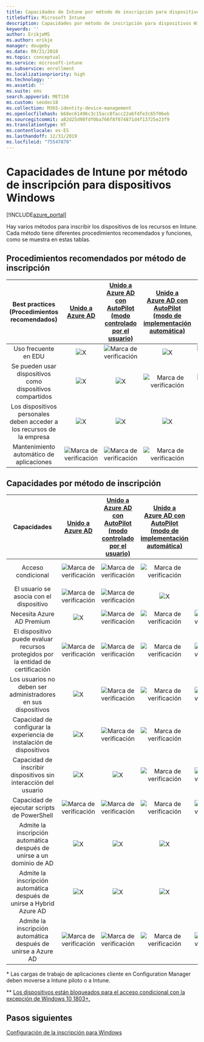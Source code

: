 ```yaml
---
title: Capacidades de Intune por método de inscripción para dispositivos Windows
titleSuffix: Microsoft Intune
description: Capacidades por método de inscripción para dispositivos Windows
keywords: ''
author: ErikjeMS
ms.author: erikje
manager: dougeby
ms.date: 09/21/2018
ms.topic: conceptual
ms.service: microsoft-intune
ms.subservice: enrollment
ms.localizationpriority: high
ms.technology: ''
ms.assetid: ''
ms.suite: ems
search.appverid: MET150
ms.custom: seodec18
ms.collection: M365-identity-device-management
ms.openlocfilehash: b68ec61496c3c15acc8facc22a6fdfe3c65f06eb
ms.sourcegitcommit: a82d25d98fdf0ba766f8f074871d4f13725e23f9
ms.translationtype: HT
ms.contentlocale: es-ES
ms.lasthandoff: 12/31/2019
ms.locfileid: "75547878"
---
```

# <a name="intune-enrollment-method-capabilities-for-windows-devices"></a>Capacidades de Intune por método de inscripción para dispositivos Windows
[!INCLUDE[azure_portal](../includes/azure_portal.md)]

Hay varios métodos para inscribir los dispositivos de los recursos en Intune. Cada método tiene diferentes procedimientos recomendados y funciones, como se muestra en estas tablas.

## <a name="best-practices-by-enrollment-method"></a>Procedimientos recomendados por método de inscripción
| **Best practices** (Procedimientos recomendados) | **[Unido a Azure AD](windows-enroll.md#enable-windows-10-automatic-enrollment)**|**[Unido a Azure AD con AutoPilot (modo controlado por el usuario)](enrollment-autopilot.md)** |**[Unido a Azure AD con AutoPilot (modo de implementación automática)](enrollment-autopilot.md)** |**[Masivo](windows-bulk-enroll.md)**|**[DEM](device-enrollment-manager-enroll.md)** | **[BYOD](device-enrollment.md#bring-your-own-device)** | **[GPO](https://docs.microsoft.com/windows/client-management/mdm/enroll-a-windows-10-device-automatically-using-group-policy)** | **[Administración conjunta](https://docs.microsoft.com/configmgr/core/clients/manage/co-management-overview)** |
|:---:|:---:|:---:|:---:|:---:|:---:|:---:|:---:|:---:|
|Uso frecuente en EDU|![X](./media/enrollment-method-capab/xmark.png)|![Marca de verificación](./media/enrollment-method-capab/checkmark.png)|![X](./media/enrollment-method-capab/xmark.png)|![Marca de verificación](./media/enrollment-method-capab/checkmark.png)|![Marca de verificación](./media/enrollment-method-capab/checkmark.png)|![X](./media/enrollment-method-capab/xmark.png)|![X](./media/enrollment-method-capab/xmark.png)|![X](./media/enrollment-method-capab/xmark.png)|
|Se pueden usar dispositivos como dispositivos compartidos|![X](./media/enrollment-method-capab/xmark.png)|![X](./media/enrollment-method-capab/xmark.png)|![Marca de verificación](./media/enrollment-method-capab/checkmark.png)|![Marca de verificación](./media/enrollment-method-capab/checkmark.png)|![Marca de verificación](./media/enrollment-method-capab/checkmark.png)|![X](./media/enrollment-method-capab/xmark.png)|![X](./media/enrollment-method-capab/xmark.png)|![X](./media/enrollment-method-capab/xmark.png)|
|Los dispositivos personales deben acceder a los recursos de la empresa|![X](./media/enrollment-method-capab/xmark.png)|![X](./media/enrollment-method-capab/xmark.png)|![X](./media/enrollment-method-capab/xmark.png)|![X](./media/enrollment-method-capab/xmark.png)|![X](./media/enrollment-method-capab/xmark.png)|![Marca de verificación](./media/enrollment-method-capab/checkmark.png)|![X](./media/enrollment-method-capab/xmark.png)|![X](./media/enrollment-method-capab/xmark.png)|
|Mantenimiento automático de aplicaciones|![Marca de verificación](./media/enrollment-method-capab/checkmark.png)|![Marca de verificación](./media/enrollment-method-capab/checkmark.png)|![Marca de verificación](./media/enrollment-method-capab/checkmark.png)|![X](./media/enrollment-method-capab/xmark.png)|![X](./media/enrollment-method-capab/xmark.png)|![Marca de verificación](./media/enrollment-method-capab/checkmark.png)|![Marca de verificación](./media/enrollment-method-capab/checkmark.png)|![Marca de verificación](./media/enrollment-method-capab/checkmark.png)|

## <a name="capabilities-by-enrollment-method"></a>Capacidades por método de inscripción

| **Capacidades** | **[Unido a Azure AD](windows-enroll.md#enable-windows-10-automatic-enrollment)**|**[Unido a Azure AD con AutoPilot (modo controlado por el usuario)](enrollment-autopilot.md)** |**[Unido a Azure AD con AutoPilot (modo de implementación automática)](enrollment-autopilot.md)** |**[Masivo](windows-bulk-enroll.md)**|**[DEM](device-enrollment-manager-enroll.md)** | **[BYOD](device-enrollment.md#bring-your-own-device)** | **[GPO](https://docs.microsoft.com/windows/client-management/mdm/enroll-a-windows-10-device-automatically-using-group-policy)** | **[Administración conjunta](https://docs.microsoft.com/configmgr/core/clients/manage/co-management-overview)** |
|:---:|:---:|:---:|:---:|:---:|:---:|:---:|:---:|:---:|
|Acceso condicional                                      |![Marca de verificación](./media/enrollment-method-capab/checkmark.png)|![Marca de verificación](./media/enrollment-method-capab/checkmark.png)|![Marca de verificación](./media/enrollment-method-capab/checkmark.png)|![X](./media/enrollment-method-capab/xmark.png)|![Marca de verificación](./media/enrollment-method-capab/checkmark.png)\*\*|![Marca de verificación](./media/enrollment-method-capab/checkmark.png)|![Marca de verificación](./media/enrollment-method-capab/checkmark.png)|![Marca de verificación](./media/enrollment-method-capab/checkmark.png)|
|El usuario se asocia con el dispositivo                    |![Marca de verificación](./media/enrollment-method-capab/checkmark.png)|![Marca de verificación](./media/enrollment-method-capab/checkmark.png)|![X](./media/enrollment-method-capab/xmark.png)|![X](./media/enrollment-method-capab/xmark.png)|![X](./media/enrollment-method-capab/xmark.png)|![Marca de verificación](./media/enrollment-method-capab/checkmark.png)|![Marca de verificación](./media/enrollment-method-capab/checkmark.png)|![Marca de verificación](./media/enrollment-method-capab/checkmark.png)|
|Necesita Azure AD Premium                               |![X](./media/enrollment-method-capab/xmark.png)|![Marca de verificación](./media/enrollment-method-capab/checkmark.png)|![Marca de verificación](./media/enrollment-method-capab/checkmark.png)|![Marca de verificación](./media/enrollment-method-capab/checkmark.png)|![X](./media/enrollment-method-capab/xmark.png)|![X](./media/enrollment-method-capab/xmark.png)|![Marca de verificación](./media/enrollment-method-capab/checkmark.png)|![Marca de verificación](./media/enrollment-method-capab/checkmark.png)|
|El dispositivo puede evaluar recursos protegidos por la entidad de certificación             |![Marca de verificación](./media/enrollment-method-capab/checkmark.png)|![Marca de verificación](./media/enrollment-method-capab/checkmark.png)|![Marca de verificación](./media/enrollment-method-capab/checkmark.png)|![Marca de verificación](./media/enrollment-method-capab/checkmark.png)|![X](./media/enrollment-method-capab/xmark.png)|![Marca de verificación](./media/enrollment-method-capab/checkmark.png)|![Marca de verificación](./media/enrollment-method-capab/checkmark.png)|![Marca de verificación](./media/enrollment-method-capab/checkmark.png)|
|Los usuarios no deben ser administradores en sus dispositivos               |![X](./media/enrollment-method-capab/xmark.png)|![Marca de verificación](./media/enrollment-method-capab/checkmark.png)|![Marca de verificación](./media/enrollment-method-capab/checkmark.png)|![Marca de verificación](./media/enrollment-method-capab/checkmark.png)|![X](./media/enrollment-method-capab/xmark.png)|![X](./media/enrollment-method-capab/xmark.png)|![X](./media/enrollment-method-capab/xmark.png)|![X](./media/enrollment-method-capab/xmark.png)|
|Capacidad de configurar la experiencia de instalación de dispositivos        |![X](./media/enrollment-method-capab/xmark.png)|![Marca de verificación](./media/enrollment-method-capab/checkmark.png)|![Marca de verificación](./media/enrollment-method-capab/checkmark.png)|![X](./media/enrollment-method-capab/xmark.png)|![X](./media/enrollment-method-capab/xmark.png)|![X](./media/enrollment-method-capab/xmark.png)|![X](./media/enrollment-method-capab/xmark.png)|![X](./media/enrollment-method-capab/xmark.png)|
|Capacidad de inscribir dispositivos sin interacción del usuario      |![X](./media/enrollment-method-capab/xmark.png)|![X](./media/enrollment-method-capab/xmark.png)|![Marca de verificación](./media/enrollment-method-capab/checkmark.png)|![Marca de verificación](./media/enrollment-method-capab/checkmark.png)|![Marca de verificación](./media/enrollment-method-capab/checkmark.png)|![X](./media/enrollment-method-capab/xmark.png)|![Marca de verificación](./media/enrollment-method-capab/checkmark.png)|![Marca de verificación](./media/enrollment-method-capab/checkmark.png)|
|Capacidad de ejecutar scripts de PowerShell                       |![Marca de verificación](./media/enrollment-method-capab/checkmark.png)|![Marca de verificación](./media/enrollment-method-capab/checkmark.png)|![Marca de verificación](./media/enrollment-method-capab/checkmark.png)|![Marca de verificación](./media/enrollment-method-capab/checkmark.png)|![Marca de verificación](./media/enrollment-method-capab/checkmark.png)|![X](./media/enrollment-method-capab/xmark.png)|![X](./media/enrollment-method-capab/xmark.png)|![X](./media/enrollment-method-capab/checkmark.png)\*| 
|Admite la inscripción automática después de unirse a un dominio de AD      |![X](./media/enrollment-method-capab/xmark.png)|![X](./media/enrollment-method-capab/xmark.png)|![X](./media/enrollment-method-capab/xmark.png)|![X](./media/enrollment-method-capab/xmark.png)|![X](./media/enrollment-method-capab/xmark.png)|![X](./media/enrollment-method-capab/xmark.png)|![Marca de verificación](./media/enrollment-method-capab/checkmark.png)|![Marca de verificación](./media/enrollment-method-capab/checkmark.png)|
|Admite la inscripción automática después de unirse a Hybrid Azure AD|![X](./media/enrollment-method-capab/xmark.png)|![X](./media/enrollment-method-capab/xmark.png)|![X](./media/enrollment-method-capab/xmark.png)|![X](./media/enrollment-method-capab/xmark.png)|![X](./media/enrollment-method-capab/xmark.png)|![X](./media/enrollment-method-capab/xmark.png)|![Marca de verificación](./media/enrollment-method-capab/checkmark.png)|![Marca de verificación](./media/enrollment-method-capab/checkmark.png)|
|Admite la inscripción automática después de unirse a Azure AD       |![Marca de verificación](./media/enrollment-method-capab/checkmark.png)|![Marca de verificación](./media/enrollment-method-capab/checkmark.png)|![Marca de verificación](./media/enrollment-method-capab/checkmark.png)|![Marca de verificación](./media/enrollment-method-capab/checkmark.png)|![Marca de verificación](./media/enrollment-method-capab/checkmark.png)|![Marca de verificación](./media/enrollment-method-capab/checkmark.png)|![X](./media/enrollment-method-capab/xmark.png)|![X](./media/enrollment-method-capab/xmark.png)|

\* Las cargas de trabajo de aplicaciones cliente en Configuration Manager deben moverse a Intune piloto o a Intune.

\** [Los dispositivos están bloqueados para el acceso condicional con la excepción de Windows 10 1803+.](device-enrollment-manager-enroll.md)

## <a name="next-steps"></a>Pasos siguientes

[Configuración de la inscripción para Windows](windows-enroll.md)

